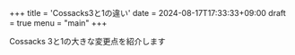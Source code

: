 +++
title = 'Cossacks3と1の違い'
date = 2024-08-17T17:33:33+09:00
draft = true
menu = "main"
+++

Cossacks 3と1の大きな変更点を紹介します
